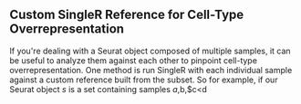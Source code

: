 ## Custom SingleR Reference for Cell-Type Overrepresentation

If you're dealing with a Seurat object composed of multiple samples, it can be useful to analyze them against each other to pinpoint cell-type overrepresentation. 
One method is run SingleR with each individual sample against a custom reference built from the subset. So for example, if our Seurat 
object $s$ is a set containing samples $a,$b,$c<d
